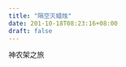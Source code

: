 ```yaml
--- 
title: "隔空灭蜡烛" 
date: 201-10-18T08:23:16+08:00 
draft: false 
--- 
```


神农架之旅
<!--stackedit_data:
eyJoaXN0b3J5IjpbMTYzODIxNTMyNyw3MzA5OTgxMTZdfQ==
-->